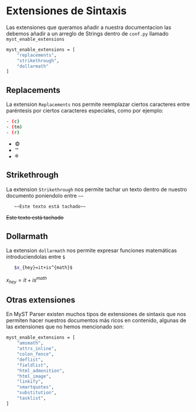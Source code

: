 # Extensiones de Sintaxis

Las extensiones que queramos añadir a nuestra documentacion las debemos añadir a un arreglo de Strings dentro de `conf.py` llamado `myst_enable_extensions`

```bash
myst_enable_extensions = [
    "replacements",
    "strikethrough",
    "dollarmath"
]
```

## Replacements

La extension `Replacements` nos permite reemplazar ciertos caracteres entre paréntesis por ciertos caracteres especiales, como por ejemplo:

```bash
- (c)
- (tm)
- (r)
```

- ©
- ™
- ®

## Strikethrough

La extension `Strikethrough` nos permite tachar un texto dentro de nuestro documento poniendolo entre `~~`

```bash
   ~~Este texto está tachado~~
```

<s>Este texto está tachado</s>

## Dollarmath

La extension `dollarmath` nos permite expresar funciones matemáticas introduciendolas entre `$`

```bash
   $x_{hey}=it+is^{math}$
```

$x_{hey}=it+is^{math}$

## Otras extensiones

En MyST Parser existen muchos tipos de extensiones de sintaxis que nos permiten hacer nuestros documentos más ricos en contenido, algunas de las extensiones que no hemos mencionado son:

```bash
myst_enable_extensions = [
    "amsmath",
    "attrs_inline",
    "colon_fence",
    "deflist",
    "fieldlist",
    "html_admonition",
    "html_image",
    "linkify",
    "smartquotes",
    "substitution",
    "tasklist",
]

```
